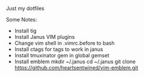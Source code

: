 Just my dotfiles

Some Notes: 
- Install tig
- Install Janus VIM plugins
- Change vim shell in .vimrc.before to bash 
- Install ctags for tags to work in janus
- Install tmuxinator gem in global gemset
- Install emblem 
  mkdir ~/.janus 
  cd ~/.janus 
  git clone https://github.com/heartsentwined/vim-emblem.git
